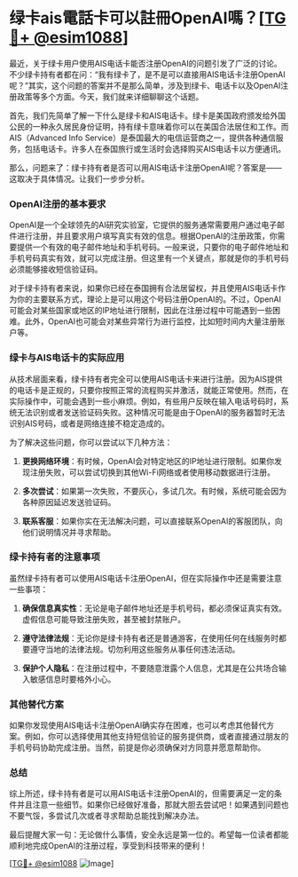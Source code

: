 # 绿卡ais電話卡可以註冊OpenAI嗎？[[TG💪+ @esim1088](https://t.me/s/esim1088)]

最近，关于绿卡用户使用AIS电话卡能否注册OpenAI的问题引发了广泛的讨论。不少绿卡持有者都在问：“我有绿卡了，是不是可以直接用AIS电话卡注册OpenAI呢？”其实，这个问题的答案并不是那么简单，涉及到绿卡、电话卡以及OpenAI注册政策等多个方面。今天，我们就来详细聊聊这个话题。

首先，我们先简单了解一下什么是绿卡和AIS电话卡。绿卡是美国政府颁发给外国公民的一种永久居民身份证明，持有绿卡意味着你可以在美国合法居住和工作。而AIS（Advanced Info Service）是泰国最大的电信运营商之一，提供各种通信服务，包括电话卡。许多人在泰国旅行或生活时会选择购买AIS电话卡以方便通讯。

那么，问题来了：绿卡持有者是否可以用AIS电话卡注册OpenAI呢？答案是——这取决于具体情况。让我们一步步分析。

### OpenAI注册的基本要求

OpenAI是一个全球领先的AI研究实验室，它提供的服务通常需要用户通过电子邮件进行注册，并且要求用户填写真实有效的信息。根据OpenAI的注册政策，你需要提供一个有效的电子邮件地址和手机号码。一般来说，只要你的电子邮件地址和手机号码真实有效，就可以完成注册。但这里有一个关键点，那就是你的手机号码必须能够接收短信验证码。

对于绿卡持有者来说，如果你已经在泰国拥有合法居留权，并且使用AIS电话卡作为你的主要联系方式，理论上是可以用这个号码注册OpenAI的。不过，OpenAI可能会对某些国家或地区的IP地址进行限制，因此在注册过程中可能遇到一些困难。此外，OpenAI也可能会对某些异常行为进行监控，比如短时间内大量注册账户等。

### 绿卡与AIS电话卡的实际应用

从技术层面来看，绿卡持有者完全可以使用AIS电话卡来进行注册。因为AIS提供的电话卡是正规的，只要你按照正常的流程购买并激活，就能正常使用。然而，在实际操作中，可能会遇到一些小麻烦。例如，有些用户反映在输入电话号码时，系统无法识别或者发送验证码失败。这种情况可能是由于OpenAI的服务器暂时无法识别AIS号码，或者是网络连接不稳定造成的。

为了解决这些问题，你可以尝试以下几种方法：

1. **更换网络环境**：有时候，OpenAI会对特定地区的IP地址进行限制。如果你发现注册失败，可以尝试切换到其他Wi-Fi网络或者使用移动数据进行注册。
   
2. **多次尝试**：如果第一次失败，不要灰心，多试几次。有时候，系统可能会因为各种原因延迟发送验证码。

3. **联系客服**：如果你实在无法解决问题，可以直接联系OpenAI的客服团队，向他们说明情况并寻求帮助。

### 绿卡持有者的注意事项

虽然绿卡持有者可以使用AIS电话卡注册OpenAI，但在实际操作中还是需要注意一些事项：

1. **确保信息真实性**：无论是电子邮件地址还是手机号码，都必须保证真实有效。虚假信息可能导致注册失败，甚至被封禁账户。

2. **遵守法律法规**：无论你是绿卡持有者还是普通游客，在使用任何在线服务时都要遵守当地的法律法规。切勿利用这些服务从事任何违法活动。

3. **保护个人隐私**：在注册过程中，不要随意泄露个人信息，尤其是在公共场合输入敏感信息时要格外小心。

### 其他替代方案

如果你发现使用AIS电话卡注册OpenAI确实存在困难，也可以考虑其他替代方案。例如，你可以选择使用其他支持短信验证的服务提供商，或者直接通过朋友的手机号码协助完成注册。当然，前提是你必须确保对方同意并愿意帮助你。

### 总结

综上所述，绿卡持有者是可以用AIS电话卡注册OpenAI的，但需要满足一定的条件并且注意一些细节。如果你已经做好准备，那就大胆去尝试吧！如果遇到问题也不要气馁，多尝试几次或者寻求帮助总能找到解决办法。

最后提醒大家一句：无论做什么事情，安全永远是第一位的。希望每一位读者都能顺利地完成OpenAI的注册过程，享受到科技带来的便利！

[[TG💪+ @esim1088](https://t.me/s/esim1088) ![Image](https://i.postimg.cc/4NQfJmqS/Snipaste-2025-05-13-00-14-12.png)]
